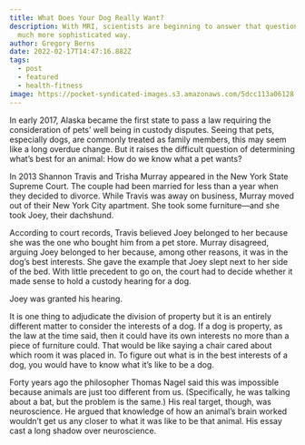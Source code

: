 ```yaml
---
title: What Does Your Dog Really Want?
description: With MRI, scientists are beginning to answer that question in a
  much more sophisticated way.
author: Gregory Berns
date: 2022-02-17T14:47:16.882Z
tags:
  - post
  - featured
  - health-fitness
image: https://pocket-syndicated-images.s3.amazonaws.com/5dcc113a06128.jpg
---
```

<!--StartFragment-->

In early 2017, Alaska became the first state to pass a law requiring the consideration of pets’ well being in custody disputes. Seeing that pets, especially dogs, are commonly treated as family members, this may seem like a long overdue change. But it raises the difficult question of determining what’s best for an animal: How do we know what a pet wants?

In 2013 Shannon Travis and Trisha Murray appeared in the New York State Supreme Court. The couple had been married for less than a year when they decided to divorce. While Travis was away on business, Murray moved out of their New York City apartment. She took some furniture—and she took Joey, their dachshund.

According to court records, Travis believed Joey belonged to her because she was the one who bought him from a pet store. Murray disagreed, arguing Joey belonged to her because, among other reasons, it was in the dog’s best interests. She gave the example that Joey slept next to her side of the bed. With little precedent to go on, the court had to decide whether it made sense to hold a custody hearing for a dog.

Joey was granted his hearing.

It is one thing to adjudicate the division of property but it is an entirely different matter to consider the interests of a dog. If a dog is property, as the law at the time said, then it could have its own interests no more than a piece of furniture could. That would be like saying a chair cared about which room it was placed in. To figure out what is in the best interests of a dog, you would have to know what it’s like to be a dog.

Forty years ago the philosopher Thomas Nagel said this was impossible because animals are just too different from us. (Specifically, he was talking about a bat, but the problem is the same.) His real target, though, was neuroscience. He argued that knowledge of how an animal’s brain worked wouldn’t get us any closer to what it was like to be that animal. His essay cast a long shadow over neuroscience.

<!--EndFragment-->